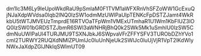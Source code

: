 dm1lc3M6Ly9leUpoWkdRaU9pSmlaM0F1TVM1aWFXRnVhSFZoWW1GcExuQjNJaXdpWVdsa0lqb2lNQ0lzSW1odmMzUWlPaUlpTENKcFpDSTZJamt4WkRkbU5tWTJMVEUzTmprdE16RTVOaTFpWm1VMExUTmhaR1U1Wm1KbFlUZ3lOQ0lzSW01bGRDSTZJbmR6SWl3aWNHRjBhQ0k2SWk5Mk1uSmhlU0lzSW5CdmNuUWlPaUl4TURJMU9TSXNJbkJ6SWpvaVFrZFFYSFV3TURObDZhYVo1cml2TURWY2RUQXdNMlZPUmlJc0luUnNjeUk2SWlJc0luUjVjR1VpT2lKdWIyNWxJaXdpZGlJNklqSWlmUT09
